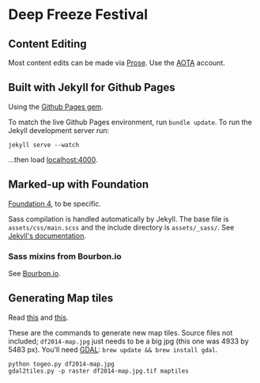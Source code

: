 # Deep Freeze Festival

## Content Editing

Most content edits can be made via [Prose](http://prose.io). Use the [AOTA](https://github.com/aota) account.


## Built with Jekyll for Github Pages

Using the [Github Pages gem][pages-gem].

To match the live Github Pages environment, run `bundle update`. To run the Jekyll development server run:

```
jekyll serve --watch
```

...then load [localhost:4000](localhost:4000).

## Marked-up with Foundation

[Foundation 4][foundation], to be specific.

Sass compilation is handled automatically by Jekyll. The base file is `assets/css/main.scss` and the include directory is `assets/_sass/`.   See [Jekyll's documentation][jekyll-sass].

### Sass mixins from Bourbon.io

See [Bourbon.io][bourbon].


## Generating Map tiles

Read [this](http://macwright.org/2012/08/13/images-as-maps.html) and [this](http://build-failed.blogspot.ca/2012/11/zoomable-image-with-leaflet.html).

These are the commands to generate new map tiles. Source files not included; `df2014-map.jpg` just needs to be a big jpg (this one was 4933 by 5483 px). You'll need [GDAL](http://www.gdal.org/): `brew update && brew install gdal`.

```shell
python togeo.py df2014-map.jpg
gdal2tiles.py -p raster df2014-map.jpg.tif maptiles
```


[foundation]: http://foundation.zurb.com/
[jekyll-sass]: http://jekyllrb.com/docs/assets/
[bourbon]: http://bourbon.io/docs/
[pages-gem]: https://github.com/github/pages-gem
